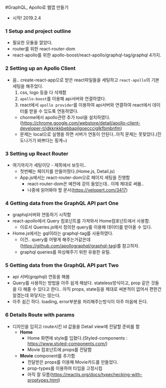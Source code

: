 #GraphQL, Apollo로 웹앱 만들기

* 시작! 2019.2.4

### 1 Setup and project outline
* 필요한 모듈을 깔았다.
* router를 위한 react-router-dom
* react-apollo를 위한 apollo-boost/react-apollo/graphql-tag/graphql 4가지.

### 2 Setting up an Apollo Client
* 음.. create-react-app으로 받은 react파일들을 세팅하고 ```react-apollo```의 기본 세팅을 해주었다.
    1. css, logo 등을 다 삭제함
    1. ```apollo-boost```를 이용해 api서버와 연결하였다.
    1. react에서 ```apollo provider```를 이용하여 api서버와 연결하여 react에서 데이터를 받을 수 있도록 연동하였다.
    * chorme에서 apollo관련 추가 tool을 설치하였다.(https://chrome.google.com/webstore/detail/apollo-client-developer-t/jdkknkkbebbapilgoeccciglkfbmbnfm)
    * 문제는 local으로 실행을 하면 서버가 연동이 안된다..아직 문제는 못찾았다.(진도나가기 바쁘다는 핑계~)

### 3 Setting up React Router
* 여기까지가 세팅이닷 - 제목에서 보듯이..
    * 첫번째는 페이지를 만들어줬다.(Home.js, Detail.js)
    * App.js에서는 react-router-dom으로 페이지 세팅을 진행함
        * react-router-dom은 예전에 강의 들었는데.. 이제 제대로 써봄..
        * 나중에 읽어봐야 할 문서(https://velopert.com/3417)

### 4 Getting data from the GraphQL API part One
* graphql서버와 연동하기 시작함
* react-apollo에서 Query 컴포넌트를 가져와서 Home컴포넌트에서 사용함.
    * 이로서 Queries.js에서 정의한 query를 이용해 데이터를 받아올 수 있다.
* Home.js에서는 gql이라는 graphql-tag를 사용하였다.
    * 이건.. query를 어떻게 해주는거같은데(https://github.com/apollographql/graphql-tag)를 참고하자.
    * graphql queries를 파싱해주기 위한 유용한 유틸.

### 5 Getting data from the GraphQL API part Two
* api 서버(grqphql) 연동을 해봄
* Query를 사용하는 방법을 아주 쉽게 해놨다. stateless방식이고, prop 같은 것들을 다 해줄 수 있다고 한다.. 아직 props, state등을 제대로 써본적이 없어서 편한건 알겠는데 와닿지는 않는다.
* 아주 쉽긴 하다. loading, error부분을 처리해주는방식이 아주 마음에 든다.

### 6 Details Route with params
* 디자인을 입히고 route시킨 id 값들을 Detail view에 전달할 준비를 함
    * **Home**
        * Home 화면에 style를 입혔다.(Styled-components : https://www.styled-components.com/)
        * Movie 컴포넌트에 props를 전달함
    * **Movie** component를 추가함
        * 전달받은 props를 이용해 Movie카드를 만들었다.
        * prop-types를 이용하여 타입을 고정시킴
        * 아직 잘 모름(https://reactjs.org/docs/typechecking-with-proptypes.html)
    